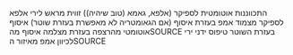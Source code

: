 התכווננות אוטומטית לספיקר (אלפא, גאמא (טוב שיהיה))
זווית מראש לירי אלפא לספיקר מצמוד
אמפ בעזרת איסוף (אם הגאומטריה לא מאפשרת בעזרת שוטר)
איסוף אוטומטי מהרצפה בעזרת מצלמה
איסוף מהSOURCE בעזרת השוטר
טיפוס ידני
ירי לכיוון אמפ מאיזור הSOURCE
